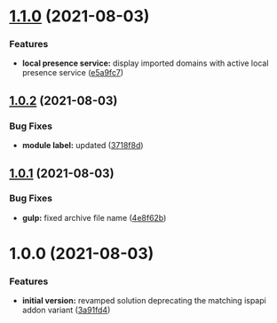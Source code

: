 # [1.1.0](https://github.com/centralnic-reseller/whmcs-domainimporter/compare/v1.0.2...v1.1.0) (2021-08-03)


### Features

* **local presence service:** display imported domains with active local presence service ([e5a9fc7](https://github.com/centralnic-reseller/whmcs-domainimporter/commit/e5a9fc75d07b2efac7bbe705bb19a0b49d0c84a5))

## [1.0.2](https://github.com/centralnic-reseller/whmcs-domainimporter/compare/v1.0.1...v1.0.2) (2021-08-03)


### Bug Fixes

* **module label:** updated ([3718f8d](https://github.com/centralnic-reseller/whmcs-domainimporter/commit/3718f8d4e16e641472842350a2594ddad27d4488))

## [1.0.1](https://github.com/centralnic-reseller/whmcs-domainimporter/compare/v1.0.0...v1.0.1) (2021-08-03)


### Bug Fixes

* **gulp:** fixed archive file name ([4e8f62b](https://github.com/centralnic-reseller/whmcs-domainimporter/commit/4e8f62b65db1a9e157aa14e461f7fb6c10a0ce3f))

# 1.0.0 (2021-08-03)


### Features

* **initial version:** revamped solution deprecating the matching ispapi addon variant ([3a91fd4](https://github.com/centralnic-reseller/whmcs-domainimporter/commit/3a91fd4aa07631485c2662365cc224c0430f79ee))

